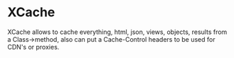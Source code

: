 # XCache
XCache allows to cache everything, html, json, views, objects, results from a Class->method, also can put a Cache-Control headers to be used for CDN's or proxies.
